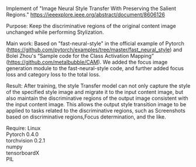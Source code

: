 Implement of "Image Neural Style Transfer With Preserving the Salient Regions."  https://ieeexplore.ieee.org/abstract/document/8606126

Purpose: Keep the discriminative regions of the original content image unchanged while performing Stylization.

Main work: Based on "fast-neural-style" in the official example of Pytorch  (https://github.com/pytorch/examples/tree/master/fast_neural_style) and Bolei Zhou's “Sample code for the Class Activation Mapping” (https://github.com/metalbubble/CAM). We added the focus image generation module to the fast-neural-style code, and further added focus loss and category loss to the total loss.

Result: After training, the style Transfer model can not only capture the style of the specified style image and migrate it to the input content image, but also maintain the discriminative regions of the output image consistent with the input content image. This allows the output style transition image to be applied to tasks related to the discriminative regions, such as Screenshots based on discriminative regions,Focus determination, and the like.

Require:
Linux  
Pytorch 0.4.0  
torchvision 0.2.1  
numpy  
tensorboardX  
PIL  
